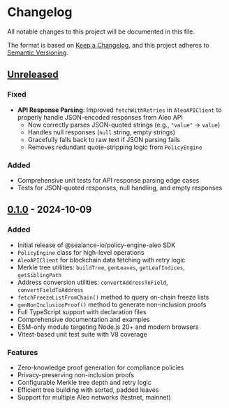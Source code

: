 # Changelog

All notable changes to this project will be documented in this file.

The format is based on [Keep a Changelog](https://keepachangelog.com/en/1.0.0/),
and this project adheres to [Semantic Versioning](https://semver.org/spec/v2.0.0.html).

## [Unreleased]

### Fixed
- **API Response Parsing**: Improved `fetchWithRetries` in `AleoAPIClient` to properly handle JSON-encoded responses from Aleo API
  - Now correctly parses JSON-quoted strings (e.g., `"value"` → `value`)
  - Handles null responses (`null` string, empty strings)
  - Gracefully falls back to raw text if JSON parsing fails
  - Removes redundant quote-stripping logic from `PolicyEngine`

### Added
- Comprehensive unit tests for API response parsing edge cases
- Tests for JSON-quoted responses, null handling, and empty responses

## [0.1.0] - 2024-10-09

### Added
- Initial release of @sealance-io/policy-engine-aleo SDK
- `PolicyEngine` class for high-level operations
- `AleoAPIClient` for blockchain data fetching with retry logic
- Merkle tree utilities: `buildTree`, `genLeaves`, `getLeafIndices`, `getSiblingPath`
- Address conversion utilities: `convertAddressToField`, `convertFieldToAddress`
- `fetchFreezeListFromChain()` method to query on-chain freeze lists
- `genNonInclusionProof()` method to generate non-inclusion proofs
- Full TypeScript support with declaration files
- Comprehensive documentation and examples
- ESM-only module targeting Node.js 20+ and modern browsers
- Vitest-based unit test suite with V8 coverage

### Features
- Zero-knowledge proof generation for compliance policies
- Privacy-preserving non-inclusion proofs
- Configurable Merkle tree depth and retry logic
- Efficient tree building with sorted, padded leaves
- Support for multiple Aleo networks (testnet, mainnet)

[Unreleased]: https://github.com/sealance-io/compliant-transfer-aleo/compare/policy-engine-sdk-v0.1.0...HEAD
[0.1.0]: https://github.com/sealance-io/compliant-transfer-aleo/releases/tag/policy-engine-sdk-v0.1.0

